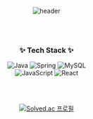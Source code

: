 
<p align="center">
  <img src="https://capsule-render.vercel.app/api?type=Cylinder&text=WELCOME!&animation=fadeIn&fontColor=000000" alt="header"/>
</p>
<br><br>

<h3 align="center">✨ Tech Stack ✨</h3>

<p align="center">
  <img src="https://img.shields.io/badge/Java-ED8B00?style=for-the-badge&logo=openjdk&logoColor=white" alt="Java"/>
  <img src="https://img.shields.io/badge/Spring-6DB33F?style=for-the-badge&logo=spring&logoColor=white" alt="Spring"/>
  <img src="https://img.shields.io/badge/MySQL-00000F?style=for-the-badge&logo=mysql&logoColor=white" alt="MySQL"/><br>
  <img src="https://img.shields.io/badge/JavaScript-F7DF1E?style=for-the-badge&logo=JavaScript&logoColor=white" alt="JavaScript"/>
  <img src="https://img.shields.io/badge/React-20232A?style=for-the-badge&logo=react&logoColor=61DAFB" alt="React"/>
</p>
<br><br>

<p align="center">
  <a href="https://solved.ac/hcahna789">
    <img src="http://mazassumnida.wtf/api/v2/generate_badge?boj=hcahna789" alt="Solved.ac 프로필"/>
  </a>
</p>

